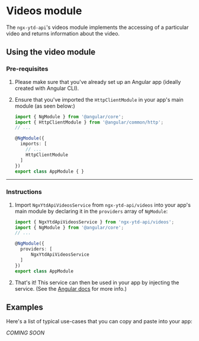 # Videos module

The `ngx-ytd-api`'s videos module implements the accessing of a particular video and returns information about the video.

## Using the video module

### Pre-requisites

1. Please make sure that you've already set up an Angular app (ideally created with Angular CLI).
2. Ensure that you've imported the `HttpClientModule` in your app's main module (as seen below:)

    ```typescript
    import { NgModule } from '@angular/core';
    import { HttpClientModule } from '@angular/common/http';
    // ...

    @NgModule({
      imports: [
        // ...
        HttpClientModule
      ]
    })
    export class AppModule { }
    ```

---

### Instructions

1. Import `NgxYtdApiVideosService` from `ngx-ytd-api/videos` into your app's main module by declaring it in the `providers` array of `NgModule`:

    ```typescript
    import { NgxYtdApiVideosService } from 'ngx-ytd-api/videos';
    import { NgModule } from '@angular/core';
    // ...

    @NgModule({
      providers: [
          NgxYtdApiVideosService
      ]
    })
    export class AppModule
    ```
2. That's it! This service can then be used in your app by injecting the service. (See the [Angular docs](https://angular.io/guide/architecture-services) for more info.)

## Examples

Here's a list of typical use-cases that you can copy and paste into your app:

_COMING SOON_

